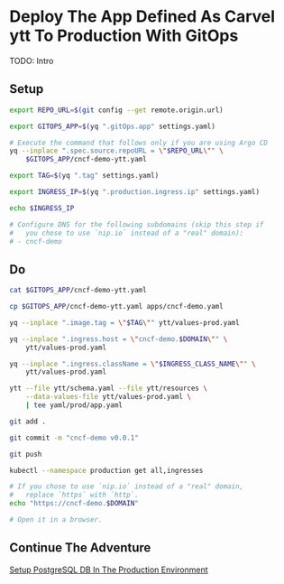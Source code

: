 # Deploy The App Defined As Carvel ytt To Production With GitOps

TODO: Intro

## Setup

```bash
export REPO_URL=$(git config --get remote.origin.url)

export GITOPS_APP=$(yq ".gitOps.app" settings.yaml)

# Execute the command that follows only if you are using Argo CD
yq --inplace ".spec.source.repoURL = \"$REPO_URL\"" \
    $GITOPS_APP/cncf-demo-ytt.yaml

export TAG=$(yq ".tag" settings.yaml)

export INGRESS_IP=$(yq ".production.ingress.ip" settings.yaml)

echo $INGRESS_IP

# Configure DNS for the following subdomains (skip this step if
#   you chose to use `nip.io` instead of a "real" domain):
# - cncf-demo
```

## Do

```bash
cat $GITOPS_APP/cncf-demo-ytt.yaml

cp $GITOPS_APP/cncf-demo-ytt.yaml apps/cncf-demo.yaml

yq --inplace ".image.tag = \"$TAG\"" ytt/values-prod.yaml

yq --inplace ".ingress.host = \"cncf-demo.$DOMAIN\"" \
    ytt/values-prod.yaml

yq --inplace ".ingress.className = \"$INGRESS_CLASS_NAME\"" \
    ytt/values-prod.yaml

ytt --file ytt/schema.yaml --file ytt/resources \
    --data-values-file ytt/values-prod.yaml \
    | tee yaml/prod/app.yaml

git add .

git commit -m "cncf-demo v0.0.1"

git push

kubectl --namespace production get all,ingresses

# If you chose to use `nip.io` instead of a "real" domain,
#   replace `https` with `http`.
echo "https://cncf-demo.$DOMAIN"

# Open it in a browser.
```

## Continue The Adventure

[Setup PostgreSQL DB In The Production Environment](../db-production/README.md)
